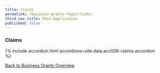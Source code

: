 ```yaml
---
title: Claims
permalink: /business-grants-faqs/claims/
third_nav_title: Post-Application
published: false
---
```


### Claims

{% include accordion.html accordions=site.data.acc008-claims.accordion %}

[Back to Business Grants Overview](/business-grants-portal/)